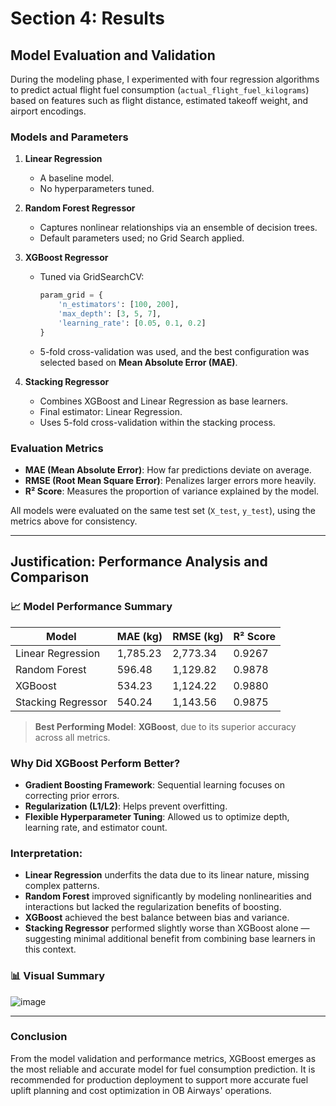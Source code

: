 # Section 4: Results
## Model Evaluation and Validation

During the modeling phase, I experimented with four regression algorithms to predict actual flight fuel consumption (`actual_flight_fuel_kilograms`) based on features such as flight distance, estimated takeoff weight, and airport encodings.

### Models and Parameters

1. **Linear Regression**
   - A baseline model.
   - No hyperparameters tuned.

2. **Random Forest Regressor**
   - Captures nonlinear relationships via an ensemble of decision trees.
   - Default parameters used; no Grid Search applied.

3. **XGBoost Regressor**
   - Tuned via GridSearchCV:
     ```python
     param_grid = {
         'n_estimators': [100, 200],
         'max_depth': [3, 5, 7],
         'learning_rate': [0.05, 0.1, 0.2]
     }
     ```
   - 5-fold cross-validation was used, and the best configuration was selected based on **Mean Absolute Error (MAE)**.

4. **Stacking Regressor**
   - Combines XGBoost and Linear Regression as base learners.
   - Final estimator: Linear Regression.
   - Uses 5-fold cross-validation within the stacking process.

### Evaluation Metrics

- **MAE (Mean Absolute Error)**: How far predictions deviate on average.
- **RMSE (Root Mean Square Error)**: Penalizes larger errors more heavily.
- **R² Score**: Measures the proportion of variance explained by the model.

All models were evaluated on the same test set (`X_test`, `y_test`), using the metrics above for consistency.

---

## Justification: Performance Analysis and Comparison

### 📈 Model Performance Summary

| Model               | MAE (kg) | RMSE (kg) | R² Score |
|---------------------|----------|-----------|----------|
| Linear Regression   | 1,785.23 | 2,773.34  | 0.9267   |
| Random Forest       |   596.48 | 1,129.82  | 0.9878   |
| XGBoost             |   534.23 | 1,124.22  | 0.9880   |
| Stacking Regressor  |   540.24 | 1,143.56  | 0.9875   |

>  **Best Performing Model**: **XGBoost**, due to its superior accuracy across all metrics.

### Why Did XGBoost Perform Better?

- **Gradient Boosting Framework**: Sequential learning focuses on correcting prior errors.
- **Regularization (L1/L2)**: Helps prevent overfitting.
- **Flexible Hyperparameter Tuning**: Allowed us to optimize depth, learning rate, and estimator count.

### Interpretation:
- **Linear Regression** underfits the data due to its linear nature, missing complex patterns.
- **Random Forest** improved significantly by modeling nonlinearities and interactions but lacked the regularization benefits of boosting.
- **XGBoost** achieved the best balance between bias and variance.
- **Stacking Regressor** performed slightly worse than XGBoost alone — suggesting minimal additional benefit from combining base learners in this context.

### 📊 Visual Summary

![image](https://github.com/user-attachments/assets/e2af9eb7-ba9d-4be0-aad4-23319531358b)

---

### Conclusion

From the model validation and performance metrics, XGBoost emerges as the most reliable and accurate model for fuel consumption prediction. It is recommended for production deployment to support more accurate fuel uplift planning and cost optimization in OB Airways' operations.
